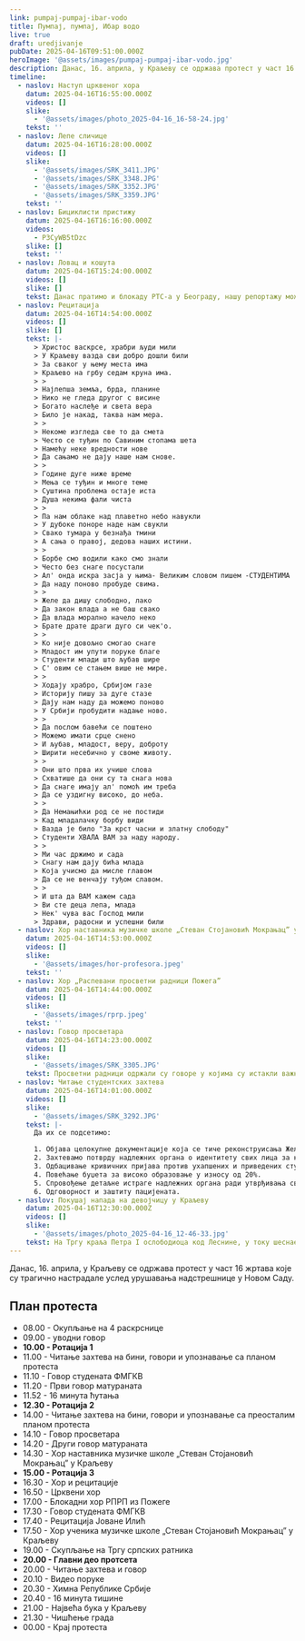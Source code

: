 ```yaml
---
link: pumpaj-pumpaj-ibar-vodo
title: Пумпај, пумпај, Ибар водо
live: true
draft: uredjivanje
pubDate: 2025-04-16T09:51:00.000Z
heroImage: '@assets/images/pumpaj-pumpaj-ibar-vodo.jpg'
description: Данас, 16. априла, у Краљеву се одржава протест у част 16 жртава које су трагично настрадале услед урушавања надстрешнице у Новом Саду.
timeline:
  - naslov: Наступ црквеног хора
    datum: 2025-04-16T16:55:00.000Z
    videos: []
    slike:
      - '@assets/images/photo_2025-04-16_16-58-24.jpg'
    tekst: ''
  - naslov: Лепе сличице
    datum: 2025-04-16T16:28:00.000Z
    videos: []
    slike:
      - '@assets/images/SRK_3411.JPG'
      - '@assets/images/SRK_3348.JPG'
      - '@assets/images/SRK_3352.JPG'
      - '@assets/images/SRK_3359.JPG'
    tekst: ''
  - naslov: Бициклисти пристижу
    datum: 2025-04-16T16:16:00.000Z
    videos:
      - P3CyWB5tDzc
    slike: []
    tekst: ''
  - naslov: Ловац и кошута
    datum: 2025-04-16T15:24:00.000Z
    videos: []
    slike: []
    tekst: Данас пратимо и блокаду РТС-а у Београду, нашу репортажу можете пратити [овде](http://blokade.org/vesti/rts-blokada).
  - naslov: Рецитација
    datum: 2025-04-16T14:54:00.000Z
    videos: []
    slike: []
    tekst: |-
      > Христос васкрсе, храбри људи мили  
      > У Краљеву вазда сви добро дошли били  
      > За сваког у њему места има  
      > Краљево на грбу седам круна има.  
      > >
      > Најлепша земља, брда, планине  
      > Нико не гледа другог с висине  
      > Богато наслеђе и света вера  
      > Било је накад, таква нам мера.  
      > >
      > Некоме изгледа све то да смета  
      > Често се туђин по Савиним стопама шета  
      > Намећу неке вредности нове  
      > Да сањамо не дају наше нам снове.  
      > >
      > Године дуге ниже време  
      > Мења се туђин и многе теме  
      > Суштина проблема остаје иста  
      > Душа некима фали чиста  
      > >
      > Па нам облаке над плаветно небо навукли  
      > У дубоке поноре наде нам свукли  
      > Свако тумара у безнађа тмини  
      > А сања о правој, дедова наших истини.  
      > >
      > Борбе смо водили како смо знали  
      > Често без снаге посустали  
      > Ал' онда искра засја у њима- Великим словом пишем -СТУДЕНТИМА  
      > Да наду поново пробуде свима.  
      > >
      > Желе да дишу слободно, лако  
      > Да закон влада а не баш свако  
      > Да влада морално начело неко  
      > Брате драте драги дуго си чек'о.  
      > >
      > Ко није довољно смогао снаге  
      > Младост им упути поруке благе  
      > Студенти млади што љубав шире  
      > С' овим се стањем више не мире.  
      > >
      > Ходају храбро, Србијом газе  
      > Историју пишу за дуге стазе  
      > Дају нам наду да можемо поново  
      > У Србији пробудити надање ново.  
      > >
      > Да послом бавећи се поштено  
      > Можемо имати срце снено  
      > И љубав, младост, веру, доброту  
      > Ширити несебично у своме животу.  
      > >
      > Они што прва их учише слова  
      > Схватише да они су та снага нова  
      > Да снаге имају ал' помоћ им треба  
      > Да се уздигну високо, до неба.  
      > >
      > Да Немањићки род се не постиди  
      > Кад младалачку борбу види  
      > Вазда је било "За крст часни и златну слободу"  
      > Студенти ХВАЛА ВАМ за наду народу.  
      > >
      > Ми час држимо и сада  
      > Снагу нам дају бића млада  
      > Која учисмо да мисле главом  
      > Да се не венчају туђом славом.  
      > >
      > И шта да ВАМ кажем сада  
      > Ви сте деца лепа, млада  
      > Нек' чува вас Господ мили  
      > Здрави, радосни и успешни били
  - naslov: Хор наставника музичке школе „Стеван Стојановић Мокрањац” у Краљеву
    datum: 2025-04-16T14:53:00.000Z
    videos: []
    slike:
      - '@assets/images/hor-profesora.jpeg'
    tekst: ''
  - naslov: Хор „Распевани просветни радници Пожега”
    datum: 2025-04-16T14:44:00.000Z
    videos: []
    slike:
      - '@assets/images/rprp.jpeg'
    tekst: ''
  - naslov: Говор просветара
    datum: 2025-04-16T14:23:00.000Z
    videos: []
    slike:
      - '@assets/images/SRK_3305.JPG'
    tekst: Просветни радници одржали су говоре у којима су истакли важност студентске борбе и исказали подршку.
  - naslov: Читање студентских захтева
    datum: 2025-04-16T14:01:00.000Z
    videos: []
    slike:
      - '@assets/images/SRK_3292.JPG'
    tekst: |-
      Да их се подсетимо:

      1. Објава целокупне документације која се тиче реконструисања Железничке станице у Новом Саду која је тренутно недоступна јавности.
      2. Захтевамо потврду надлежних органа о идентитету свих лица за која постоји основана сумња да су физички напала студенте и професоре, као и покретање кривичних поступака против њих. Такође захтевамо разрешење поменутих лица уколико се покаже да су иста јавни функционери.
      3. Одбацивање кривичних пријава против ухапшених и приведених студената на протестима, као и обустава већ покренутих кривичних поступака.
      4. Повећање буџета за високо образовање у износу од 20%.
      5. Спровођење детаљне истраге надлежних органа ради утврђивања свих околности и одговорности у вези са појавом која је изазвала страх и панику 15. марта 2025. године у 19.11 дуж Улице краља Милана, током мирног протеста и 15 минута тишине у знак сећања на трагично настрадале у Новом Саду.
      6. Одговорност и заштиту пацијената.
  - naslov: Покушај напада на девојчицу у Краљеву
    datum: 2025-04-16T12:30:00.000Z
    videos: []
    slike:
      - '@assets/images/photo_2025-04-16_12-46-33.jpg'
    tekst: На Тргу краља Петра I ослободиоца код Леснине, у току шеснаестоминутне тишине, особа је пробила заштитну траку и залетела се колима на девојчицу, али срећом судар је избегнут. Полиција је убрзо интервенисала.
---
```

Данас, 16. априла, у Краљеву се одржава протест у част 16 жртава које су трагично настрадале услед урушавања надстрешнице у Новом Саду.

## План протеста

- 08.00 - Окупљање на 4 раскрснице
- 09.00 - уводни говор
- **10.00 - Ротација 1**
- 11.00 - Читање захтева на бини, говори и упознавање са планом протеста
- 11.10 - Говор студената ФМГКВ
- 11.20 - Први говор матураната
- 11.52 - 16 минута ћутања
- **12.30 - Ротација 2**
- 14.00 - Читање захтева на бини, говори и упознавање са преосталим планом протеста
- 14.10 - Говор просветара
- 14.20 - Други говор матураната
- 14.30 - Хор наставника музичке школе „Стеван Стојановић Мокрањац” у Краљеву
- **15.00 - Ротација 3**
- 16.30 - Хор и рецитације
- 16.50 - Црквени хор
- 17.00 - Блокадни хор РПРП из Пожеге
- 17.30 - Говор студената ФМГКВ
- 17.40 - Рецитација Јоване Илић
- 17.50 - Хор ученика музичке школе „Стеван Стојановић Мокрањац” у Краљеву
- 19.00 - Скупљање на Тргу српских ратника
- **20.00 - Главни део протсета**
- 20.00 - Читање захтева и говор
- 20.10 - Видео поруке
- 20.30 - Химна Републике Србије
- 20.40 - 16 минута тишине
- 21.00 - Највећа бука у Краљеву
- 21.30 - Чишћење града
- 00.00 - Крај протеста
